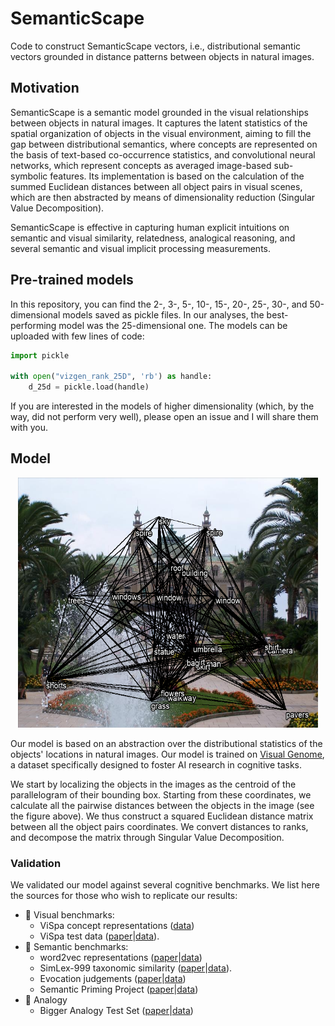 # SemanticScape
Code to construct SemanticScape vectors, i.e., distributional semantic vectors grounded in distance patterns between objects in natural images.

## Motivation
SemanticScape is a semantic model grounded in the visual relationships between objects in natural images. It captures the latent statistics of the spatial organization of objects in the visual environment, aiming to fill the gap between distributional semantics, where concepts are represented on the basis of text-based co-occurrence statistics, and convolutional neural networks, which represent concepts as averaged image-based sub-symbolic features. Its implementation is based on the calculation of the summed Euclidean distances between all object pairs in visual scenes, which are then abstracted by means of dimensionality reduction (Singular Value Decomposition). 

SemanticScape is effective in capturing human explicit intuitions on semantic and visual similarity, relatedness, analogical reasoning, and several semantic and visual implicit processing measurements.

## Pre-trained models
In this repository, you can find the 2-, 3-, 5-, 10-, 15-, 20-, 25-, 30-, and 50-dimensional models saved as pickle files. In our analyses, the best-performing model was the 25-dimensional one. The models can be uploaded with few lines of code: 

```python
import pickle

with open("vizgen_rank_25D", 'rb') as handle:
    d_25d = pickle.load(handle)
```

If you are interested in the models of higher dimensionality (which, by the way, did not perform very well), please open an issue and I will share them with you. 

## Model

<p align="center">
<img src="https://github.com/Andrea-de-Varda/SemanticScape/blob/main/figures/img_with_net.png?raw=true" width="480" height="400">
</p>

Our model is based on an abstraction over the distributional statistics of the objects' locations in natural images. Our model is trained on [Visual Genome](https://link.springer.com/article/10.1007/s11263-016-0981-7), a dataset specifically designed to foster AI research in cognitive tasks.

We start by localizing the objects in the images as the centroid of the parallelogram of their bounding box. Starting from these coordinates, we calculate all the pairwise distances between the objects in the image (see the figure above). We thus construct a squared Euclidean distance matrix between all the object pairs coordinates. We convert distances to ranks, and decompose the matrix through Singular Value Decomposition. 

### Validation
We validated our model against several cognitive benchmarks. We list here the sources for those who wish to replicate our results:

- :eyes: Visual benchmarks:
  - ViSpa concept representations ([data](https://sites.google.com/site/fritzgntr/software-resources/vispa))
  - ViSpa test data ([paper](https://www.researchgate.net/publication/355415433_ViSpa_Vision_Spaces_A_computer-vision-based_representation_system_for_individual_images_and_concept_prototypes_with_large-scale_evaluation)|[data](https://osf.io/qvw9c)).
- :speech_balloon: Semantic benchmarks:
  - word2vec representations ([paper](https://arxiv.org/abs/1301.3781)|[data](https://github.com/Unipisa/DSMs-evaluation))
  - SimLex-999 taxonomic similarity ([paper](https://arxiv.org/abs/1408.3456v1)|[data](https://fh295.github.io/simlex.html)).
  - Evocation judgements ([paper](https://link.springer.com/chapter/10.1007/978-3-642-22613-7_5)|[data](http://wordnet.cs.princeton.edu/downloads.html))
  - Semantic Priming Project ([paper](https://link.springer.com/article/10.3758/s13428-012-0304-z)|[data](https://osf.io/n7gqa/))
- :twisted_rightwards_arrows: Analogy
  - Bigger Analogy Test Set ([paper](https://aclanthology.org/N16-2002.pdf)|[data](https://u.pcloud.link/publink/show?code=XZOn0J7Z8fzFMt7Tw1mGS6uI1SYfCfTyJQTV)) 

